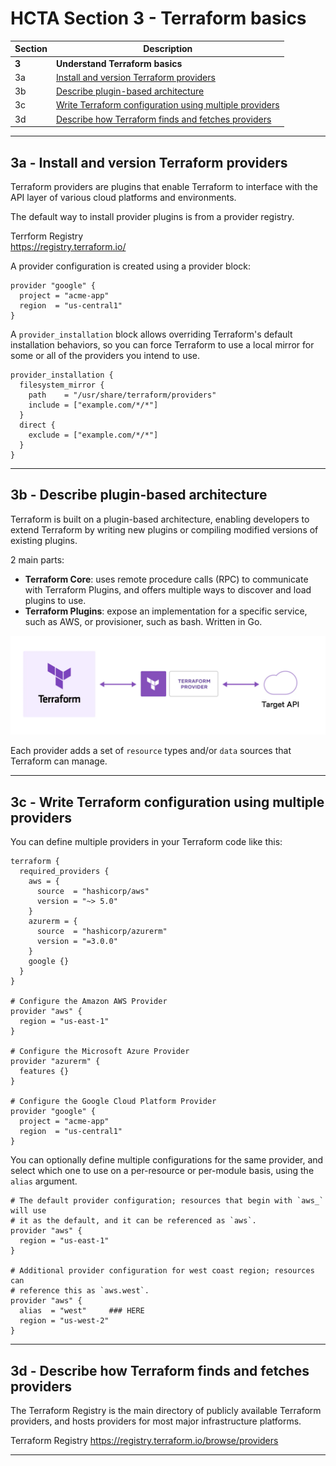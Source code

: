 # HCTA Section 3 - Terraform basics

Section | Description |
------- | ----------- |  
**3**	| **Understand Terraform basics**
3a | [Install and version Terraform providers](#3a--install-and-version-terraform-providers)
3b | [Describe plugin-based architecture](#3b--describe-plugin-based-architecture)
3c | [Write Terraform configuration using multiple providers](#3c--write-terraform-configuration-using-multiple-providers)
3d | [Describe how Terraform finds and fetches providers](#3d--describe-how-terraform-finds-and-fetches-providers)

---  

## 3a	- Install and version Terraform providers

Terraform providers are plugins that enable Terraform to interface with the API layer of various cloud platforms and environments.

The default way to install provider plugins is from a provider registry.

Terrform Registry  
https://registry.terraform.io/  

A provider configuration is created using a provider block:

```hcl
provider "google" {
  project = "acme-app"
  region  = "us-central1"
}
```

A `provider_installation` block allows overriding Terraform's default installation behaviors, so you can force Terraform to use a local mirror for some or all of the providers you intend to use.

```hcl
provider_installation {
  filesystem_mirror {
    path    = "/usr/share/terraform/providers"
    include = ["example.com/*/*"]
  }
  direct {
    exclude = ["example.com/*/*"]
  }
}
```

---  

## 3b	- Describe plugin-based architecture

Terraform is built on a plugin-based architecture, enabling developers to extend Terraform by writing new plugins or compiling modified versions of existing plugins.

2 main parts: 
- **Terraform Core**: uses remote procedure calls (RPC) to communicate with Terraform Plugins, and offers multiple ways to discover and load plugins to use. 
- **Terraform Plugins**: expose an implementation for a specific service, such as AWS, or provisioner, such as bash. Written in Go.  



![Terraform Providers](../../images/tf-provider.webp)  


Each provider adds a set of `resource` types and/or `data` sources that Terraform can manage.

---  

## 3c	- Write Terraform configuration using multiple providers

You can define multiple providers in your Terraform code like this:
```hcl
terraform {
  required_providers {
    aws = {
      source  = "hashicorp/aws"
      version = "~> 5.0"
    }
    azurerm = {
      source  = "hashicorp/azurerm"
      version = "=3.0.0"
    }
    google {}
  }
}

# Configure the Amazon AWS Provider
provider "aws" {
  region = "us-east-1"
}

# Configure the Microsoft Azure Provider
provider "azurerm" {
  features {}
}

# Configure the Google Cloud Platform Provider
provider "google" {
  project = "acme-app"
  region  = "us-central1"
}
```

You can optionally define multiple configurations for the same provider, and select which one to use on a per-resource or per-module basis, using the `alias` argument.

```hcl
# The default provider configuration; resources that begin with `aws_` will use
# it as the default, and it can be referenced as `aws`.
provider "aws" {
  region = "us-east-1"
}

# Additional provider configuration for west coast region; resources can
# reference this as `aws.west`.
provider "aws" {
  alias  = "west"     ### HERE
  region = "us-west-2"
}
```


---  

## 3d	- Describe how Terraform finds and fetches providers

The Terraform Registry is the main directory of publicly available Terraform providers, and hosts providers for most major infrastructure platforms.

Terraform Registry
https://registry.terraform.io/browse/providers


---  
